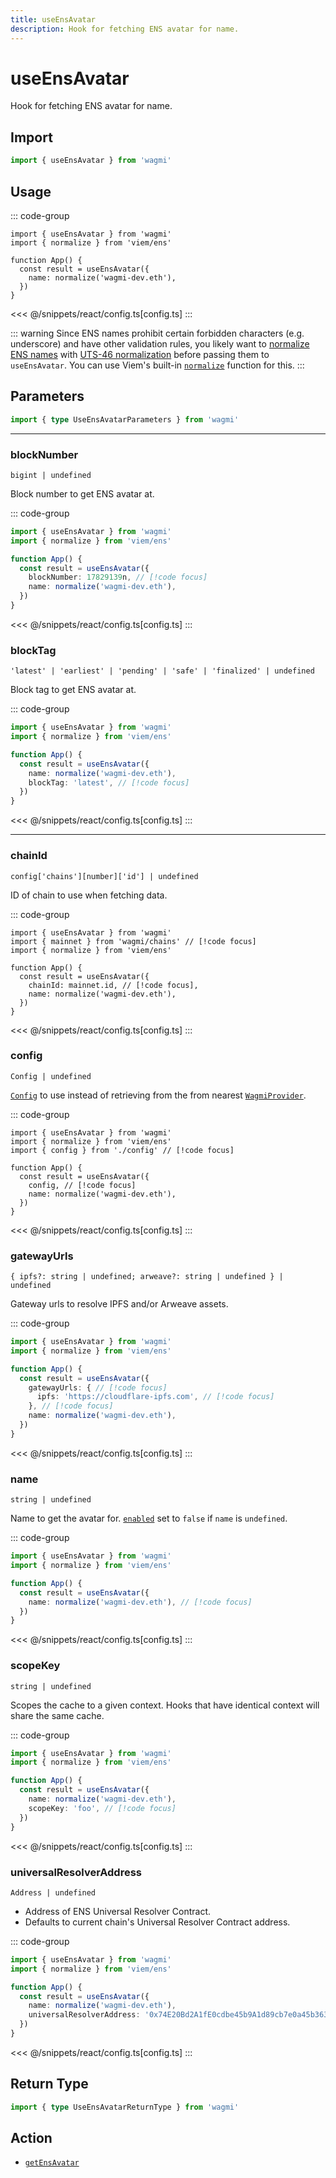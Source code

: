 ```yaml
---
title: useEnsAvatar
description: Hook for fetching ENS avatar for name.
---
```


<script setup>
const packageName = 'wagmi'
const actionName = 'getEnsAvatar'
const typeName = 'GetEnsAvatar'
const TData = 'string | null'
const TError = 'GetEnsAvatarError'
</script>

# useEnsAvatar

Hook for fetching ENS avatar for name.

## Import

```ts
import { useEnsAvatar } from 'wagmi'
```

## Usage

::: code-group
```tsx [index.tsx]
import { useEnsAvatar } from 'wagmi'
import { normalize } from 'viem/ens'

function App() {
  const result = useEnsAvatar({
    name: normalize('wagmi-dev.eth'),
  })
}
```
<<< @/snippets/react/config.ts[config.ts]
:::

::: warning
Since ENS names prohibit certain forbidden characters (e.g. underscore) and have other validation rules, you likely want to [normalize ENS names](https://docs.ens.domains/contract-api-reference/name-processing#normalising-names) with [UTS-46 normalization](https://unicode.org/reports/tr46) before passing them to `useEnsAvatar`. You can use Viem's built-in [`normalize`](https://viem.sh/docs/ens/utilities/normalize) function for this.
:::

## Parameters

```ts
import { type UseEnsAvatarParameters } from 'wagmi'
```

---

### blockNumber

`bigint | undefined`

Block number to get ENS avatar at.

::: code-group
```ts [index.ts]
import { useEnsAvatar } from 'wagmi'
import { normalize } from 'viem/ens'

function App() {
  const result = useEnsAvatar({
    blockNumber: 17829139n, // [!code focus]
    name: normalize('wagmi-dev.eth'),
  })
}
```
<<< @/snippets/react/config.ts[config.ts]
:::

### blockTag

`'latest' | 'earliest' | 'pending' | 'safe' | 'finalized' | undefined`

Block tag to get ENS avatar at.

::: code-group
```ts [index.ts]
import { useEnsAvatar } from 'wagmi'
import { normalize } from 'viem/ens'

function App() {
  const result = useEnsAvatar({
    name: normalize('wagmi-dev.eth'),
    blockTag: 'latest', // [!code focus]
  })
}
```
<<< @/snippets/react/config.ts[config.ts]
:::

---

### chainId

`config['chains'][number]['id'] | undefined`

ID of chain to use when fetching data.

::: code-group
```tsx [index.tsx]
import { useEnsAvatar } from 'wagmi'
import { mainnet } from 'wagmi/chains' // [!code focus]
import { normalize } from 'viem/ens'

function App() {
  const result = useEnsAvatar({
    chainId: mainnet.id, // [!code focus],
    name: normalize('wagmi-dev.eth'),
  })
}
```
<<< @/snippets/react/config.ts[config.ts]
:::

### config

`Config | undefined`

[`Config`](/react/api/createConfig#config) to use instead of retrieving from the from nearest [`WagmiProvider`](/react/WagmiProvider).

::: code-group
```tsx [index.tsx]
import { useEnsAvatar } from 'wagmi'
import { normalize } from 'viem/ens'
import { config } from './config' // [!code focus]

function App() {
  const result = useEnsAvatar({
    config, // [!code focus]
    name: normalize('wagmi-dev.eth'),
  })
}
```
<<< @/snippets/react/config.ts[config.ts]
:::

### gatewayUrls

`{ ipfs?: string | undefined; arweave?: string | undefined } | undefined`

Gateway urls to resolve IPFS and/or Arweave assets.

::: code-group
```ts [index.ts]
import { useEnsAvatar } from 'wagmi'
import { normalize } from 'viem/ens'

function App() {
  const result = useEnsAvatar({
    gatewayUrls: { // [!code focus]
      ipfs: 'https://cloudflare-ipfs.com', // [!code focus]
    }, // [!code focus]
    name: normalize('wagmi-dev.eth'),
  })
}
```
<<< @/snippets/react/config.ts[config.ts]
:::

### name

`string | undefined`

Name to get the avatar for. [`enabled`](#enabled) set to `false` if `name` is `undefined`.

::: code-group
```ts [index.ts]
import { useEnsAvatar } from 'wagmi'
import { normalize } from 'viem/ens'

function App() {
  const result = useEnsAvatar({
    name: normalize('wagmi-dev.eth'), // [!code focus]
  })
}
```
<<< @/snippets/react/config.ts[config.ts]
:::

### scopeKey

`string | undefined`

Scopes the cache to a given context. Hooks that have identical context will share the same cache.

::: code-group
```ts [index.ts]
import { useEnsAvatar } from 'wagmi'
import { normalize } from 'viem/ens'

function App() {
  const result = useEnsAvatar({
    name: normalize('wagmi-dev.eth'),
    scopeKey: 'foo', // [!code focus]
  })
}
```
<<< @/snippets/react/config.ts[config.ts]
:::

### universalResolverAddress

`Address | undefined`

- Address of ENS Universal Resolver Contract.
- Defaults to current chain's Universal Resolver Contract address.

::: code-group
```ts [index.ts]
import { useEnsAvatar } from 'wagmi'
import { normalize } from 'viem/ens'

function App() {
  const result = useEnsAvatar({
    name: normalize('wagmi-dev.eth'),
    universalResolverAddress: '0x74E20Bd2A1fE0cdbe45b9A1d89cb7e0a45b36376', // [!code focus]
  })
}
```
<<< @/snippets/react/config.ts[config.ts]
:::

<!--@include: @shared/query-options.md-->

## Return Type

```ts
import { type UseEnsAvatarReturnType } from 'wagmi'
```

<!--@include: @shared/query-result.md-->

<!--@include: @shared/query-imports.md-->

## Action

- [`getEnsAvatar`](/core/api/actions/getEnsAvatar)

